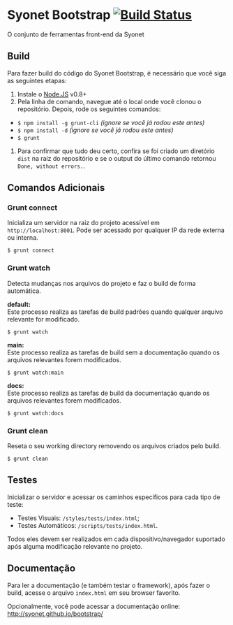 # Syonet Bootstrap [![Build Status](https://travis-ci.org/Syonet/bootstrap.png?branch=master)](https://travis-ci.org/Syonet/bootstrap)
O conjunto de ferramentas front-end da Syonet

## Build
Para fazer build do código do Syonet Bootstrap, é necessário que você siga as seguintes etapas:

1. Instale o [Node.JS](http://nodejs.org/) v0.8+
1. Pela linha de comando, navegue até o local onde você clonou o repositório. Depois, rode os seguintes comandos:
 * `$ npm install -g grunt-cli` _(ignore se você já rodou este antes)_
 * `$ npm install -d` _(ignore se você já rodou este antes)_
 * `$ grunt`
1. Para confirmar que tudo deu certo, confira se foi criado um diretório `dist` na raíz do repositório e se o output do último comando retornou `Done, without errors.`.

## Comandos Adicionais
### Grunt connect
Inicializa um servidor na raiz do projeto acessível em `http://localhost:8001`. Pode ser acessado por qualquer IP da rede externa ou interna.

```shell
$ grunt connect
```

### Grunt watch
Detecta mudanças nos arquivos do projeto e faz o build de forma automática.  

**default:**  
Este processo realiza as tarefas de build padrões quando qualquer arquivo relevante for modificado.

```shell
$ grunt watch
```

**main:**  
Este processo realiza as tarefas de build sem a documentação quando os arquivos relevantes forem modificados.

```shell
$ grunt watch:main
```

**docs:**  
Este processo realiza as tarefas de build da documentação quando os arquivos relevantes forem modificados.

```shell
$ grunt watch:docs
```

### Grunt clean
Reseta o seu working directory removendo os arquivos criados pelo build.

```shell
$ grunt clean
```

## Testes
Inicializar o servidor e acessar os caminhos específicos para cada tipo de teste:

* Testes Visuais: `/styles/tests/index.html`;
* Testes Automáticos: `/scripts/tests/index.html`.

Todos eles devem ser realizados em cada dispositivo/navegador suportado após alguma modificação relevante no projeto.

## Documentação
Para ler a documentação (e também testar o framework), após fazer o build, acesse o arquivo `index.html` em seu browser favorito.

Opcionalmente, você pode acessar a documentação online:
http://syonet.github.io/bootstrap/
